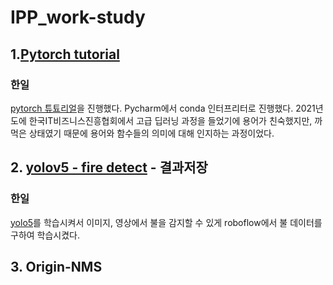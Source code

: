 # IPP_work-study

## 1.[Pytorch tutorial](https://github.com/KangHongJun/IPP_Xiilab/tree/main/pytorch)

### 한일
 [pytorch 튜툐리얼](https://tutorials.pytorch.kr/beginner/basics/quickstart_tutorial.html)을 진행했다. Pycharm에서 conda 인터프리터로 진행했다.
2021년도에 한국IT비즈니스진흥협회에서 고급 딥러닝 과정을 들었기에 용어가 친숙했지만, 
까먹은 상태였기 때문에 용어와 함수들의 의미에 대해 인지하는 과정이었다.

## 2. [yolov5 - fire detect](https://github.com/KangHongJun/IPP_Xiilab/tree/main/exp14) - 결과저장

### 한일
[yolo5](https://github.com/ultralytics/yolov5)를 학습시켜서 이미지, 영상에서 불을 감지할 수 있게 roboflow에서 불 데이터를 구하여 학습시켰다.



## 3. Origin-NMS
